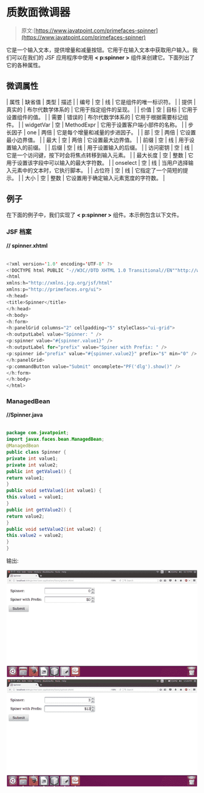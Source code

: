 # 质数面微调器

> 原文:[https://www.javatpoint.com/primefaces-spinner](https://www.javatpoint.com/primefaces-spinner)

它是一个输入文本，提供增量和减量按钮。它用于在输入文本中获取用户输入。我们可以在我们的 JSF 应用程序中使用 **< p:spinner >** 组件来创建它。下面列出了它的各种属性。

## 微调属性

| 属性 | 缺省值 | 类型 | 描述 |
| 编号 | 空 | 线 | 它是组件的唯一标识符。 |
| 提供 | 真实的 | 布尔代数学体系的 | 它用于指定组件的呈现。 |
| 价值 | 空 | 目标 | 它用于设置组件的值。 |
| 需要 | 错误的 | 布尔代数学体系的 | 它用于根据需要标记组件。 |
| widgetVar | 空 | MethodExpr | 它用于设置客户端小部件的名称。 |
| 步长因子 | one | 两倍 | 它是每个增量和减量的步进因子。 |
| 部 | 空 | 两倍 | 它设置最小边界值。 |
| 最大 | 空 | 两倍 | 它设置最大边界值。 |
| 前缀 | 空 | 线 | 用于设置输入的前缀。 |
| 后缀 | 空 | 线 | 用于设置输入的后缀。 |
| 访问密钥 | 空 | 线 | 它是一个访问键，按下时会将焦点转移到输入元素。 |
| 最大长度 | 空 | 整数 | 它用于设置该字段中可以输入的最大字符数。 |
| onselect | 空 | 线 | 当用户选择输入元素中的文本时，它执行脚本。 |
| 占位符 | 空 | 线 | 它指定了一个简短的提示。 |
| 大小 | 空 | 整数 | 它设置用于确定输入元素宽度的字符数。 |

## 例子

在下面的例子中，我们实现了 **< p:spinner >** 组件。本示例包含以下文件。

### JSF 档案

**// spinner.xhtml**

```java

<?xml version='1.0' encoding='UTF-8' ?>
<!DOCTYPE html PUBLIC "-//W3C//DTD XHTML 1.0 Transitional//EN""http://www.w3.org/TR/xhtml1/DTD/xhtml1-transitional.dtd">
<html 
xmlns:h="http://xmlns.jcp.org/jsf/html"
xmlns:p="http://primefaces.org/ui">
<h:head>
<title>Spinner</title>
</h:head>
<h:body>
<h:form>
<h:panelGrid columns="2" cellpadding="5" styleClass="ui-grid">
<h:outputLabel value="Spinner: " />
<p:spinner value="#{spinner.value1}" />
<h:outputLabel for="prefix" value="Spiner with Prefix: " />
<p:spinner id="prefix" value="#{spinner.value2}" prefix="$" min="0" />
</h:panelGrid>
<p:commandButton value="Submit" oncomplete="PF('dlg').show()" />
</h:form>
</h:body>
</html>

```

### ManagedBean

**//Spinner.java**

```java

package com.javatpoint;
import javax.faces.bean.ManagedBean;
@ManagedBean
public class Spinner {
private int value1;
private int value2;
public int getValue1() {
return value1;
}
public void setValue1(int value1) {
this.value1 = value1;
}
public int getValue2() {
return value2;
}
public void setValue2(int value2) {
this.value2 = value2;
}
}

```

输出:

![PrimeFaces Spinner 1](img/0643c4343f6c1821a4379597c639fa21.png)
![PrimeFaces Spinner 2](img/006f9a3271d5aeb897c51905c0c39587.png)